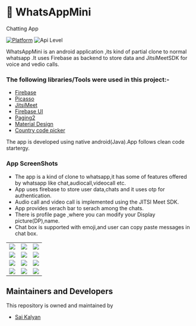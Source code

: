 
#  📰 **WhatsAppMini**
         
   Chatting App

[![Platform](https://img.shields.io/badge/platform-android-blue.svg)](http://developer.android.com/index.html)
![Api Level](https://img.shields.io/badge/Min%20API%20Level-21-important)


WhatsAppMini is an android application ,its kind of partial clone to normal whatsapp .It uses Firebase as backend to store data and JitsiMeetSDK for voice and vedio calls.

### The following libraries/Tools were used in this project:-

 - [Firebase](https://firebase.google.com/docs/build)
 - [Picasso](https://github.com/square/picasso)
 - [JitsiMeet](https://jitsi.github.io/handbook/docs/dev-guide/dev-guide-android-sdk)
 - [Firebase UI](https://github.com/firebase/FirebaseUI-Android)
 - [Paging2](https://developer.android.com/topic/libraries/architecture/paging)
 - [Material Design](https://material.io/develop/android)
 - [Country code picker](https://github.com/joielechong/CountryCodePicker)
 

The app is developed using native android(Java).App follows clean code startergy.

### App ScreenShots 

* The app is  a kind of clone to whatsapp,it has some of features offered by whatsapp like chat,audiocall,videocall etc.
* App uses firebase to store user data,chats and it uses otp for authentication.
* Audio call and video call is implemented using the JITSI Meet SDK.
* App provides serach bar to serach among the chats.
* There is profile page ,where you can modify your Display picture(DP),name.
* Chat box is supported with emoji,and user can copy paste messages in chat box.

<table>
         <tr>
          <td><img src = "https://user-images.githubusercontent.com/68738102/139858273-406667e8-93f6-4eb4-8890-1596ae1d5613.png" ></td>
          <td><img src = "https://user-images.githubusercontent.com/68738102/139858297-43cc6bcc-7dbb-4839-b742-9a7eab604de6.png" ></td>
           <td><img src = "https://user-images.githubusercontent.com/68738102/139858327-fd2f9898-7814-4e12-8337-22a4ca7329b5.png" ></td>        
        </tr>
        <tr>
          <td><img src = "https://user-images.githubusercontent.com/68738102/139853625-0ae64099-41b6-421a-ae33-2bca8f04ffb6.png" ></td>
          <td><img src = "https://user-images.githubusercontent.com/68738102/139858379-63b88807-f960-4acf-8329-73d8c5e6f9f3.png" ></td>
           <td><img src = "https://user-images.githubusercontent.com/68738102/139858401-599e2e0c-d3f5-4bed-b8af-1e58d828b489.png" ></td>       
        </tr>
       <tr>
          <td><img src = "https://user-images.githubusercontent.com/68738102/139858421-eeaef503-cbf0-41ed-a948-03f969de8b72.png" ></td>
          <td><img src = "https://user-images.githubusercontent.com/68738102/139858460-7c0e422e-e5d0-4959-937f-6c58ac597d02.png" ></td>
          <td><img src = "https://user-images.githubusercontent.com/68738102/139858482-d1cc0740-8991-4763-b5dc-91810733c136.png" ></td>
        </tr>
         <tr>
          <td><img src = "https://user-images.githubusercontent.com/68738102/139858513-332b23e2-9e45-4dfd-8f03-790c1753dc03.png" ></td>
          <td><img src = "https://user-images.githubusercontent.com/68738102/139858536-00def8d4-ab7a-4057-bc95-6e3920d5d961.png" ></td>
          <td><img src = "https://user-images.githubusercontent.com/68738102/139854386-ae510cdc-9bc1-47ed-8877-6040692ed070.png" ></td>
        </tr>
</table>










## Maintainers and Developers
This repository is owned and maintained by 
 * [Sai Kalyan](https://github.com/kalyan4812)
